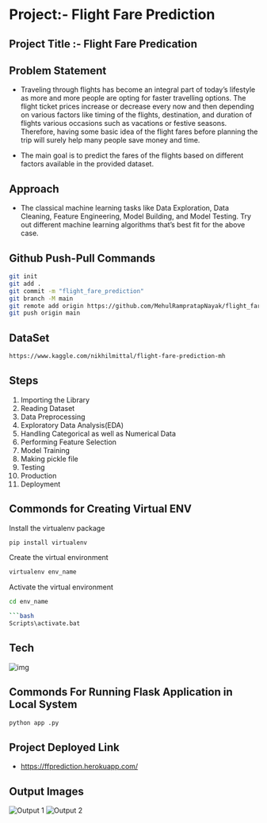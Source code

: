 # Project:- Flight Fare Prediction
## Project Title :- Flight Fare Predication

## Problem Statement

- Traveling through flights has become an integral part of today’s lifestyle as more and more people are opting for faster travelling options. The flight ticket prices increase or decrease every now and then depending on various factors like timing of the flights, destination, and duration of flights various occasions such as vacations or festive seasons. Therefore, having some basic idea of the flight fares before planning the trip will surely help many people save money and time.
 
- The main goal is to predict the fares of the flights based on different factors available in
the provided dataset.

## Approach

- The classical machine learning tasks like Data Exploration, Data Cleaning, Feature Engineering, Model Building, and Model Testing. Try out different machine learning algorithms that’s best fit for the above case.

## Github Push-Pull Commands

```bash
git init
git add .
git commit -m "flight_fare_prediction"
git branch -M main
git remote add origin https://github.com/MehulRampratapNayak/flight_fare_prediction.git
git push origin main
```

## DataSet 

```bash
https://www.kaggle.com/nikhilmittal/flight-fare-prediction-mh
```
## Steps

1.  Importing the Library
2.  Reading Dataset
3.  Data Preprocessing
4.  Exploratory Data Analysis(EDA)
5.  Handling Categorical as well as Numerical Data
7.  Performing Feature Selection
8.  Model Training 
9.  Making pickle file
10. Testing
11. Production
12. Deployment


## Commonds for Creating Virtual ENV

Install the virtualenv package

```bash
pip install virtualenv
```
Create the virtual environment

```bash
virtualenv env_name
```
Activate the virtual environment

```bash
cd env_name

```bash
Scripts\activate.bat
```

## Tech

![img](https://user-images.githubusercontent.com/102470567/194716449-101eb1e7-51e4-4c07-9999-fb0096d352b8.png)

## Commonds For Running Flask Application in Local System

```bash
python app .py
```

## Project Deployed Link 

- https://ffprediction.herokuapp.com/ 


## Output Images

![Output 1](https://user-images.githubusercontent.com/102470567/194716325-9963f6e2-9846-4ef2-9fb4-12ed8083722b.png)
![Output 2](https://user-images.githubusercontent.com/102470567/194716335-0a74af11-aa7a-4299-9882-dc43d44b9554.png)




